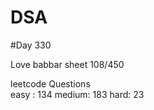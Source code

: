 # DSA

#Day 330

Love babbar sheet
    108/450
    
leetcode Questions   
easy : 134
medium: 183
hard: 23

 